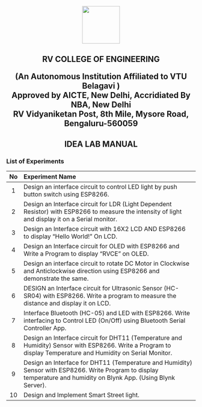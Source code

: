 <p align="center">
  <img width="100" height="100" src="https://user-images.githubusercontent.com/65058286/155003564-aeb7e47c-2d78-46cc-bc4d-f1583c85a2f8.png">
</p>

<h2 align="center"> RV COLLEGE OF ENGINEERING <br>
 
 (An Autonomous Institution Affiliated to VTU Belagavi ) <br> Approved by AICTE, New Delhi, Accridiated By NBA, New Delhi <br> RV Vidyaniketan Post, 8th Mile, Mysore Road, Bengaluru-560059
 </p>  </h2>

<h2 align="center"> IDEA LAB MANUAL </h2>

 ### List of Experiments

| **No** | **Experiment Name** |
| :---: | :---       |
|1| Design an interface circuit to control LED light by push button switch using ESP8266. |
|2| Design an Interface circuit for LDR (Light Dependent Resistor) with ESP8266 to measure the intensity of light and display it on a Serial monitor. |
|3| Design an Interface circuit with 16X2 LCD AND ESP8266 to display “Hello World!” On LCD. |
|4| Design an Interface circuit for OLED with ESP8266 and Write a Program to display “RVCE” on OLED. |
|5| Design an interface circuit to rotate DC Motor in Clockwise and Anticlockwise direction using ESP8266 and demonstrate  the same. |
|6| DESIGN an Interface circuit for Ultrasonic Sensor (HC-SR04) with ESP8266. Write a program to measure the distance and display it on LCD. |
|7| Interface Bluetooth (HC-05) and LED with ESP8266. Write interfacing to Control LED (On/Off) using Bluetooth Serial Controller App. |
|8| Design an Interface circuit for DHT11 (Temperature and Humidity) Sensor with ESP8266. Write a Program to display Temperature and Humidity on Serial Monitor. |
|9| Design an Interface for DHT11 (Temperature and Humidity) Sensor with ESP8266. Write Program to display temperature and humidity on Blynk App. (Using Blynk Server).
|10|Design and Implement Smart Street light.|
